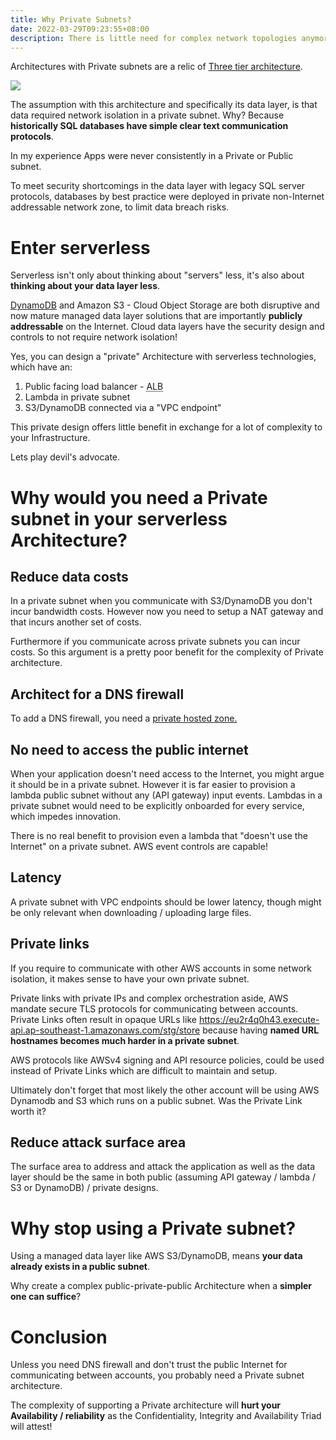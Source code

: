 ```yaml
---
title: Why Private Subnets?
date: 2022-03-29T09:23:55+08:00
description: There is little need for complex network topologies anymore
---
```


Architectures with Private subnets are a relic of [Three tier
architecture](https://docs.aws.amazon.com/whitepapers/latest/serverless-multi-tier-architectures-api-gateway-lambda/three-tier-architecture-overview.html).

<img src="https://s.natalian.org/2022-03-29/three-tier-data.png">

The assumption with this architecture and specifically its data layer, is that
data required network isolation in a private subnet. Why? Because
**historically SQL databases have simple clear text communication protocols**.

In my experience Apps were never consistently in a Private or Public subnet.

To meet security shortcomings in the data layer with legacy SQL server
protocols, databases by best practice were deployed in private non-Internet
addressable network zone, to limit data breach risks.

# Enter serverless

Serverless isn't only about thinking about "servers" less, it's also about
**thinking about your data layer less**.

[DynamoDB](https://aws.amazon.com/blogs/aws/happy-birthday-dynamodb) and Amazon
S3 - Cloud Object Storage are both disruptive and now mature managed data layer
solutions that are importantly **publicly addressable** on the Internet. Cloud
data layers have the security design and controls to not require network isolation!

Yes, you can design a "private" Architecture with serverless technologies, which have an:

1. Public facing load balancer - <abbr title="Application Load Balancer">ALB</abbr>
2. Lambda in private subnet
3. S3/DynamoDB connected via a "VPC endpoint"

This private design offers little benefit in exchange for a lot of
complexity to your Infrastructure.

Lets play devil's advocate.

# Why would you need a Private subnet in your serverless Architecture?

## Reduce data costs

In a private subnet when you communicate with S3/DynamoDB you don't incur
bandwidth costs. However now you need to setup a NAT gateway and that incurs
another set of costs.

Furthermore if you communicate across private subnets you can incur costs. So
this argument is a pretty poor benefit for the complexity of Private
architecture.

## Architect for a DNS firewall

To add a DNS firewall, you need a [private hosted
zone.](https://docs.aws.amazon.com/Route53/latest/DeveloperGuide/resolver-dns-firewall.html)

## No need to access the public internet

When your application doesn't need access to the Internet, you might argue it
should be in a private subnet. However it is far easier to provision a lambda
public subnet without any (API gateway) input events. Lambdas in a private
subnet would need to be explicitly onboarded for every service, which impedes
innovation.

There is no real benefit to provision even a lambda that "doesn't use the
Internet" on a private subnet. AWS event controls are capable!

## Latency

A private subnet with VPC endpoints should be lower latency, though might be
only relevant when downloading / uploading large files.

## Private links

If you require to communicate with other AWS accounts in some network
isolation, it makes sense to have your own private subnet.

Private links with private IPs and complex orchestration aside, AWS mandate
secure TLS protocols for communicating between accounts. Private Links often
result in opaque URLs like
https://eu2r4q0h43.execute-api.ap-southeast-1.amazonaws.com/stg/store because
having **named URL hostnames becomes much harder in a private subnet**.

AWS protocols like AWSv4 signing and API resource policies, could be used
instead of Private Links which are difficult to maintain and setup.

Ultimately don't forget that most likely the other account will be using AWS
Dynamodb and S3 which runs on a public subnet. Was the Private Link worth it?

## Reduce attack surface area

The surface area to address and attack the application as well as the data
layer should be the same in both public (assuming API gateway /
lambda / S3 or DynamoDB) / private designs.

# Why stop using a Private subnet?

Using a managed data layer like AWS S3/DynamoDB, means **your data already
exists in a public subnet**.

Why create a complex public-private-public Architecture when a **simpler one can
suffice**?

# Conclusion

Unless you need DNS firewall and don't trust the public Internet for
communicating between accounts, you probably need a Private subnet
architecture.

The complexity of supporting a Private architecture will **hurt your
Availability / reliability** as the Confidentiality, Integrity and Availability
Triad will attest!
